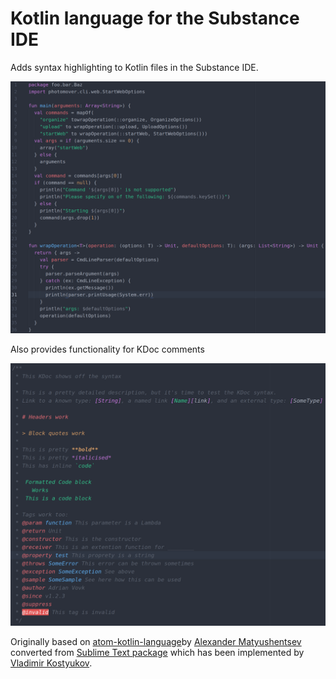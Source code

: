 # Kotlin language for the Substance IDE

Adds syntax highlighting to Kotlin files in the Substance IDE.

![Kotlin Sample](/art/sample.png)

Also provides functionality for KDoc comments

![KDoc Sample](/art/kdoc.png)

Originally based on [atom-kotlin-language](https://github.com/alexmt/atom-kotlin-language)by [Alexander Matyushentsev](https://github.com/alexmt) converted from [Sublime Text package](https://github.com/vkostyukov/kotlin-sublime-package) which has been implemented by [Vladimir Kostyukov](https://github.com/vkostyukov).
